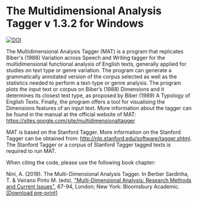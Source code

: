 # The Multidimensional Analysis Tagger v 1.3.2 for Windows

[![DOI](https://zenodo.org/badge/284714227.svg)](https://zenodo.org/badge/latestdoi/284714227)

The Multidimensional Analysis Tagger (MAT) is a program that replicates Biber's (1988) Variation across Speech and Writing tagger for the multidimensional functional analysis of English texts, generally applied for studies on text type or genre variation. The program can generate a grammatically annotated version of the corpus selected as well as the statistics needed to perform a text-type or genre analysis. The program plots the input text or corpus on Biber’s (1988) Dimensions and it determines its closest text type, as proposed by Biber (1989) A Typology of English Texts. Finally, the program offers a tool for visualising the Dimensions features of an input text. More information about the tagger can be found in the manual at the official website of MAT: https://sites.google.com/site/multidimensionaltagger

MAT is based on the Stanford Tagger. More information on the Stanford Tagger can be obtained from: http://nlp.stanford.edu/software/tagger.shtml. The Stanford Tagger or a corpus of Stanford Tagger tagged texts is required to run MAT.

When citing the code, please use the following book chapter:

Nini, A. (2019). The Multi-Dimensional Analysis Tagger. In Berber Sardinha, T. & Veirano Pinto M. (eds), ["Multi-Dimensional Analysis: Research Methods and Current Issues"](https://www.bloomsbury.com/uk/multi-dimensional-analysis-9781350023840/), 67-94, London; New York: Bloomsbury Academic.
[[Download pre-print]](https://niniandrea.files.wordpress.com/2019/06/pre-print-the-multidimensional-analysis-tagger.pdf)
